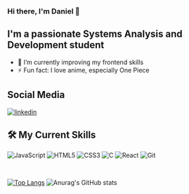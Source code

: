 ### Hi there, I'm Daniel 👋

## I'm a passionate Systems Analysis and Development student

- 🌱 I’m currently improving my frontend skills
- ⚡ Fun fact: I love anime, especially One Piece

## Social Media

[![linkedin](https://img.shields.io/badge/linkedin-0A66C2?style=for-the-badge&logo=linkedin&logoColor=white)](https://www.linkedin.com/in/daniel-gomes-silva-55216022b/)

## 🛠️ My Current Skills

![JavaScript](https://img.shields.io/badge/javascript-%23323330.svg?style=for-the-badge&logo=javascript&logoColor=%23F7DF1E)
![HTML5](https://img.shields.io/badge/html-E34F26.svg?style=for-the-badge&logo=html5&logoColor=white)
![CSS3](https://img.shields.io/badge/css-1572B6.svg?style=for-the-badge&logo=css3&logoColor=white)
![C](https://img.shields.io/badge/C-00599C?style=for-the-badge&logo=c&logoColor=white)
![React](https://img.shields.io/badge/React-20232A?style=for-the-badge&logo=react&logoColor=61DAFB)
![Git](https://img.shields.io/badge/git-F05032.svg?style=for-the-badge&logo=git&logoColor=white)

<br/>

[![Top Langs](https://github-readme-stats.vercel.app/api/top-langs/?username=dangosil&layout=compact&langs_count=8&theme=dark)](https://github.com/anuraghazra/github-readme-stats)
![Anurag's GitHub stats](https://github-readme-stats.vercel.app/api?username=dangosil&show_icons=true&theme=dark)
